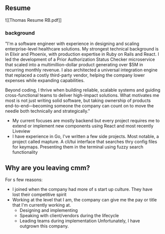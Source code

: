 ## Resume 
![[Thomas Resume RB.pdf]]

### background 
"I'm a software engineer with experience in designing and scaling enterprise-level healthcare solutions. My strongest technical background is in Elixir and Phoenix, with production expertise in Ruby on Rails and React. I led the development of a Prior Authorization Status Checker microservice that scaled into a multimillion-dollar product generating over $5M in recurring monthly revenue. I also architected a universal integration engine that replaced a costly third-party vendor, helping the company lower expenses while expanding capabilities.

Beyond coding, I thrive when building reliable, scalable systems and guiding cross-functional teams to deliver high-impact solutions. What motivates me most is not just writing solid software, but taking ownership of products end-to-end—becoming someone the company can count on to move the needle both technically and strategically."

- My current focuses are mostly backend but every project requires me to extend or implement new components using React and most recently Liveview
- I have experience in Go, I've written a few side projects. Most notable, a project called mapture. A cli/tui interface that searches thry config files for keymaps. Presenting them in the terminal using fuzzy search functionality 


## Why are you leaving cmm? 
For s few reasons: 
- I joined when the company had more of s start up culture. They have lost their competitive spirit 
- Working at the level that I am, the company can give me the pay or title that I'm currently working at. 
	- Designing and implementing 
	- Speaking with client/vendors during the lifecycle
	- Leading teams during implementation
Unfortunately, I have outgrown this company. 